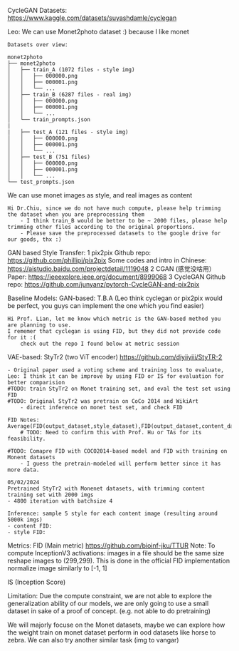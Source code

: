 CycleGAN Datasets: https://www.kaggle.com/datasets/suyashdamle/cyclegan


Leo: We can use Monet2photo dataset :) because I like monet

    Datasets over view:

    monet2photo
    ├── monet2photo
    │   ├── train_A (1072 files - style img)
    │   │   ├── 000000.png
    │   │   ├── 000001.png
    │   │   └── ...
    │   ├── train_B (6287 files - real img)
    │   │   ├── 000000.png
    │   │   ├── 000001.png
    │   │   └── ...
    │   └── train_prompts.json
    |
    |   ├── test_A (121 files - style img)
    │   │   ├── 000000.png
    │   │   ├── 000001.png
    │   │   └── ...
    │   ├── test_B (751 files)
    │   │   ├── 000000.png
    │   │   ├── 000001.png
    │   │   └── ...
    └── test_prompts.json

We can use monet images as style, and real images as content 

    Hi Dr.Chiu, since we do not have much compute, please help trimming the dataset when you are preprocessing them
        - I think train_B would be better to be ~ 2000 files, please help trimming other files according to the original proportions.
        - Please save the preprocessed datasets to the google drive for our goods, thx :)

GAN based Style Transfer:
1 pix2pix 
Github repo:
https://github.com/phillipi/pix2pix 
Some codes and intro in Chinese:
https://aistudio.baidu.com/projectdetail/1119048 
2 CGAN (感觉没啥用）
Paper:
https://ieeexplore.ieee.org/document/8999068 
3 CycleGAN
Github repo:
https://github.com/junyanz/pytorch-CycleGAN-and-pix2pix 


Baseline Models:
GAN-based: T.B.A (Leo think cyclegan or pix2pix would be perfect, you guys can implement the one which you find easier)


    Hi Prof. Lian, let me know which metric is the GAN-based method you are planning to use.
    I rememer that cyclegan is using FID, but they did not provide code for it :( 
        check out the repo I found below at metric session


VAE-based: StyTr2 (two ViT encoder)
    https://github.com/diyiiyiii/StyTR-2

    - Original paper used a voting scheme and training loss to evaluate, 
    Leo: I think it can be improve by using FID or IS for evaluation for better comparision
    #TODO: train StyTr2 on Monet training set, and eval the test set using FID
    #TODO: Original StyTr2 was pretrain on CoCo 2014 and WikiArt
        - direct inference on monet test set, and check FID

    FID Notes: Average(FID(output_dataset,style_dataset),FID(output_dataset,content_dataset))
        # TODO: Need to confirm this with Prof. Hu or TAs for its feasibility.

    #TODO: Comapre FID with COCO2014-based model and FID with training on Monent datasets
        - I guess the pretrain-modeled will perform better since it has more data.

    05/02/2024
    Pretrained StyTr2 with Monenet datasets, with trimming content training set with 2000 imgs
    - 4800 iteration with batchsize 4

    Inference: sample 5 style for each content image (resulting around 5000k imgs)
    - content FID: 
    - style FID: 




Metrics:
FID (Main metric)
    https://github.com/bioinf-jku/TTUR
    Note: 
    To compute InceptionV3 activations: 
    images in a file should be the same size 
    reshape images to (299,299). This is done in the official FID implementation
    normalize image similarly to [-1, 1]

IS (Inception Score)


Limitation:
Due the compute constraint, we are not able to explore the generalization ability of our models,
we are only going to use a small dataset in sake of a proof of concept.
(e.g. not able to do pretraining)

We will majorly focuse on the Monet datasets, 
    maybe we can explore how the weight train on monet dataset perform in ood datasets like horse to zebra.
    We can also try another similar task (img to vangar)


